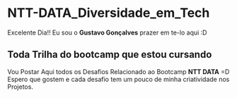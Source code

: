 # NTT-DATA_Diversidade_em_Tech
Excelente Dia!! Eu sou o <strong>Gustavo Gonçalves</strong> prazer em te-lo aqui :D

## Toda Trilha do bootcamp que estou cursando 
Vou Postar Aqui todos os Desafios Relacionado ao Bootcamp <strong>NTT DATA</strong> =D <br>
Espero que gostem e cada desafio tem um pouco de minha criatividade nos Projetos.
